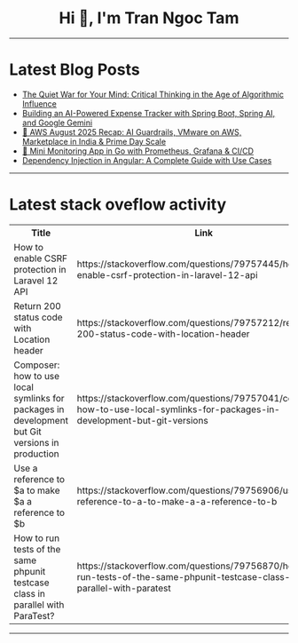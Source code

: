 <h1 align="center">Hi 👋, I'm Tran Ngoc Tam</h1>

---

# Latest Blog Posts 
<!-- BLOG-POST-LIST:START -->
- [The Quiet War for Your Mind: Critical Thinking in the Age of Algorithmic Influence](https://dev.to/zanzythebar/the-quiet-war-for-your-mind-critical-thinking-in-the-age-of-algorithmic-influence-3c7o)
- [Building an AI-Powered Expense Tracker with Spring Boot, Spring AI, and Google Gemini](https://dev.to/swapniltake1/building-an-ai-powered-expense-tracker-with-spring-boot-spring-ai-and-google-gemini-5f48)
- [🚀 AWS August 2025 Recap: AI Guardrails, VMware on AWS, Marketplace in India &amp; Prime Day Scale](https://dev.to/nishath_jp/aws-august-2025-recap-ai-guardrails-vmware-on-aws-marketplace-in-india-prime-day-scale-43a4)
- [🚀 Mini Monitoring App in Go with Prometheus, Grafana &amp; CI/CD](https://dev.to/negin/mini-monitoring-app-in-go-with-prometheus-grafana-cicd-f50)
- [Dependency Injection in Angular: A Complete Guide with Use Cases](https://dev.to/rohit_singh_ee84e64941db7/dependency-injection-in-angular-a-complete-guide-with-use-cases-3ec8)
<!-- BLOG-POST-LIST:END -->

---

# Latest stack oveflow activity
<table>
  <tr><th>Title</th><th>Link</th></tr>
  <!-- STACKOVERFLOW:START --><tr><td>How to enable CSRF protection in Laravel 12 API</td><td>https://stackoverflow.com/questions/79757445/how-to-enable-csrf-protection-in-laravel-12-api</td></tr><tr><td>Return 200 status code with Location header</td><td>https://stackoverflow.com/questions/79757212/return-200-status-code-with-location-header</td></tr><tr><td>Composer: how to use local symlinks for packages in development but Git versions in production</td><td>https://stackoverflow.com/questions/79757041/composer-how-to-use-local-symlinks-for-packages-in-development-but-git-versions</td></tr><tr><td>Use a reference to $a to make $a a reference to $b</td><td>https://stackoverflow.com/questions/79756906/use-a-reference-to-a-to-make-a-a-reference-to-b</td></tr><tr><td>How to run tests of the same phpunit testcase class in parallel with ParaTest?</td><td>https://stackoverflow.com/questions/79756870/how-to-run-tests-of-the-same-phpunit-testcase-class-in-parallel-with-paratest</td></tr><!-- STACKOVERFLOW:END -->
</table>

---


